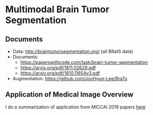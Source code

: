 # Multimodal Brain Tumor Segmentation 

## Documents
- Data: http://braintumorsegmentation.org/ (all BRatS data)
- Documents:
    -  https://paperswithcode.com/task/brain-tumor-segmentation
    -  https://arxiv.org/pdf/1811.02629.pdf
    -  https://arxiv.org/pdf/1810.11654v3.pdf
- Augmentation: https://github.com/JooHyun-Lee/BraTs

## Application of Medical Image Overview
I do a summarization of application from MICCAI 2019 papers [here](./research/application_medical_overview.md)
